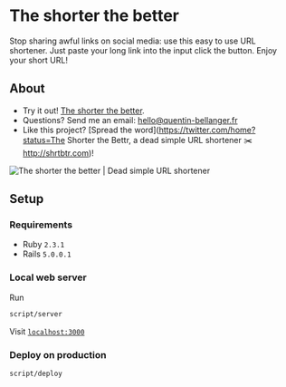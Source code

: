 # The shorter the better
Stop sharing awful links on social media: use this easy to use URL shortener. Just paste your long link into the input click the button. Enjoy your short URL!

## About

* Try it out! [The shorter the better](http://shrtbtr.com).
* Questions? Send me an email: [hello@quentin-bellanger.fr](mailto:hello@quentin-bellanger.fr)
* Like this project? [Spread the word](https://twitter.com/home?status=The Shorter the Bettr, a dead simple URL shortener ✂️ http://shrtbtr.com)!

![The shorter the better | Dead simple URL shortener](http://i.imgur.com/ltMVeRf.jpg)

## Setup

### Requirements

* Ruby `2.3.1`
* Rails `5.0.0.1`

### Local web server

Run
```sh
script/server
```

Visit [`localhost:3000`](http://localhost:3000)

### Deploy on production

```sh
script/deploy
```
